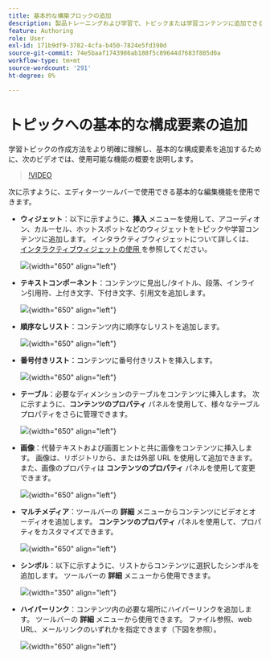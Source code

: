 ```yaml
---
title: 基本的な構築ブロックの追加
description: 製品トレーニングおよび学習で、トピックまたは学習コンテンツに追加できる基本的な構成要素について説明します
feature: Authoring
role: User
exl-id: 171b9df9-3782-4cfa-b450-7824e5fd390d
source-git-commit: 74e5baaf1743986ab188f5c89644d7683f885d0a
workflow-type: tm+mt
source-wordcount: '291'
ht-degree: 0%

---
```


# トピックへの基本的な構成要素の追加

学習トピックの作成方法をより明確に理解し、基本的な構成要素を追加するために、次のビデオでは、使用可能な機能の概要を説明します。


>[!VIDEO](https://video.tv.adobe.com/v/3469535/learning-content-aem-guides)


次に示すように、エディターツールバーで使用できる基本的な編集機能を使用できます。

- **ウィジェット**：以下に示すように、**挿入** メニューを使用して、アコーディオン、カルーセル、ホットスポットなどのウィジェットをトピックや学習コンテンツに追加します。 インタラクティブウィジェットについて詳しくは、[ インタラクティブウィジェットの使用 ](./lc-widgets.md) を参照してください。

  ![](assets/widgets-learning-content.png){width="650" align="left"}

- **テキストコンポーネント**：コンテンツに見出し/タイトル、段落、インライン引用符、上付き文字、下付き文字、引用文を追加します。

  ![](assets/text-learning-content.png){width="650" align="left"}

- **順序なしリスト**：コンテンツ内に順序なしリストを追加します。

  ![](assets/unordered-list.png){width="650" align="left"}

- **番号付きリスト**：コンテンツに番号付きリストを挿入します。

  ![](assets/ordered-list.png){width="650" align="left"}

- **テーブル**：必要なディメンションのテーブルをコンテンツに挿入します。 次に示すように、**コンテンツのプロパティ** パネルを使用して、様々なテーブルプロパティをさらに管理できます。

  ![](assets/table-learning-content.png){width="650" align="left"}

- **画像**：代替テキストおよび画面ヒントと共に画像をコンテンツに挿入します。 画像は、リポジトリから、または外部 URL を使用して追加できます。 また、画像のプロパティは **コンテンツのプロパティ** パネルを使用して変更できます。

  ![](assets/image-learning-content.png){width="650" align="left"}

- **マルチメディア**：ツールバーの **詳細** メニューからコンテンツにビデオとオーディオを追加します。 **コンテンツのプロパティ** パネルを使用して、プロパティをカスタマイズできます。

  ![](assets/video-learning-content.png){width="650" align="left"}

- **シンボル**：以下に示すように、リストからコンテンツに選択したシンボルを追加します。 ツールバーの **詳細** メニューから使用できます。

  ![](assets/symbol-learning-content.png){width="350" align="left"}


- **ハイパーリンク**：コンテンツ内の必要な場所にハイパーリンクを追加します。 ツールバーの **詳細** メニューから使用できます。 ファイル参照、web URL、メールリンクのいずれかを指定できます（下図を参照）。

  ![](assets/hyperlink-learning-content.png){width="650" align="left"}
